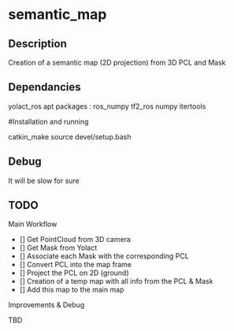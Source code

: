# semantic_map

## Description

Creation of a semantic map (2D projection) from 3D PCL and Mask

## Dependancies

yolact_ros
apt packages : 
ros_numpy
tf2_ros
numpy
itertools

#Installation and running

catkin_make
source devel/setup.bash

## Debug

It will be slow for sure


## TODO

Main Workflow

- [] Get PointCloud from 3D camera
- [] Get Mask from Yolact
- [] Associate each Mask with the corresponding PCL
- [] Convert PCL into the map frame
- [] Project the PCL on 2D (ground)
- [] Creation of a temp map with all info from the PCL & Mask
- [] Add this map to the main map

Improvements & Debug 

TBD